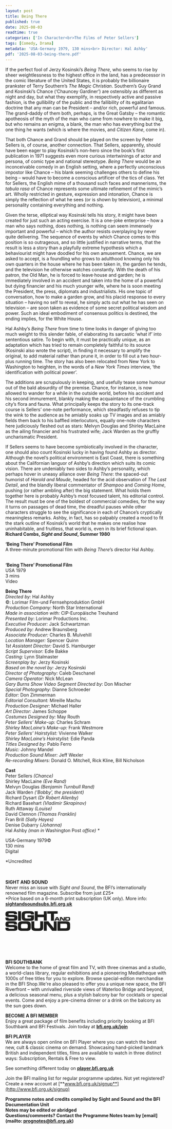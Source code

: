 ```yaml
---
layout: post
title: Being There
published: true
date: 2025-08-03
readtime: true
categories: ['In Character<br>The Films of Peter Sellers']
tags: [Comedy, Drama]
metadata: 'USA-Germany 1979, 130 mins<br> Director: Hal Ashby'
pdf: '2025-08-03-being-there.pdf'
---
```


If the perfect fool of Jerzy Kosinski’s _Being There_, who seems to rise by sheer weightlessness to the highest office in the land, has a predecessor in the comic literature of the United States, it is probably the billionaire prankster of Terry Southern’s _The Magic Christian_. Southern’s Guy Grand and Kosinski’s Chance (‘Chauncey Gardiner’) are ostensibly as different as night and day, but what they exemplify, in respectively active and passive fashion, is the gullibility of the public and the fallibility of its egalitarian doctrine that any man can be President – and/or rich, powerful and famous. The grand-daddy of them both, perhaps, is the Great Gatsby – the romantic apotheosis of the myth of the man who came from nowhere to make it big, but who remains an enigma, a blank, the man who has everything but the one thing he wants (which is where the movies, and _Citizen Kane_, come in).

That both Chance and Grand should be played on the screen by Peter Sellers is, of course, another connection. That Sellers, apparently, should have been eager to play Kosinski’s non-hero since the book’s first publication in 1971 suggests even more curious intertwinings of actor and persona, of comic type and national stereotype. _Being There_ would be an inconceivable comedy in an English setting, where a perfectly unconscious impostor like Chance – his blank seeming challenges others to define his being – would have to become a conscious artificer of the tics of class. Yet for Sellers, the English mime of a thousand such faces and mannerisms, the _tabula rasa_ of Chance represents some ultimate refinement of the mimic’s art. Wholly restricted in gesture, expression and intonation, Chance is simply the reflection of what he sees (or is shown by television), a minimal personality containing everything and  nothing.

Given the terse, elliptical way Kosinski tells his story, it might have been created for just such an acting exercise. It is a one-joke enterprise – how a man who says nothing, does nothing, is nothing can seem immensely important and powerful – which the author resists overplaying by never quite delivering. The sequence of events by which Chance comes to this position is so outrageous, and so little justified in narrative terms, that the result is less a story than a playfully extreme hypothesis which a behaviourist might have doodled for his own amusement. Chance, we are asked to accept, is a foundling who grows to adulthood knowing only his own quarters in the house where he has been taken in, the garden he tends, and the television he otherwise watches constantly. With the death of his patron, the Old Man, he is forced to leave·house and garden; he is immediately involved in an accident and taken into the home of a powerful but dying financier and his much younger wife, where he is soon meeting the President, the press, diplomats and industrialists. His one topic of conversation, how to make a garden grow, and his placid response to every situation – having no self to reveal, he simply acts out what he has seen on television – are soon taken as evidence of some secret political wisdom and power. Such an ideal embodiment of consensus politics is destined, the ending implies, for the White House.

Hal Ashby’s _Being There_ from time to time looks in danger of giving too much weight to this slender fable, of elaborating its sarcastic ‘what if’ into sententious satire. To begin with, it must be practically unique, as an adaptation which has tried to remain completely faithful to its source (Kosinski also wrote the script), in finding it necessary to amplify the original, to add material rather than prune it, in order to fill out a two hour-plus running time. The story has also been relocated from New York to Washington to heighten, in the words of a _New York Times_ interview, ‘the identification with political power’.

The additions are scrupulously in keeping, and usefully tease some humour out of the bald absurdity of the premise. Chance, for instance, is now allowed to wander for a while in the outside world, before his accident and his second immurement, blankly making the acquaintance of the crumbling city’s flora and fauna. What principally keeps the story to its one-track course is Sellers’ one-note performance, which steadfastly refuses to tip the wink to the audience as he amiably soaks up TV images and as amiably fields them back to his baffled interlocutors, equally one-note characters here judiciously fleshed out as stars: Melvyn Douglas and Shirley MacLaine as the ailing financier and his frustrated wife; Jack Warden as the gruffly uncharismatic President.

If Sellers seems to have become symbiotically involved in the character, one should also count Kosinski lucky in having found Ashby as director. Although the novel’s political environment is East Coast, there is something about the Californian languor of Ashby’s direction which suits its comic vision. There are undeniably two sides to Ashby’s personality, which perhaps hover in uneasy alliance over _Being There_: the spaced-out humorist of _Harold and Maude_, headed for the acid observation of _The Last Detail_, and the blandly liberal commentator of _Shampoo_ and _Coming Home_, pushing (or rather ambling after) the big statement. What holds them together here is probably Ashby’s most focused talent, his editorial control. The result must be one of the boldest of commercial comedies, for the way it turns on passages of dead time, the dreadful pauses while other characters struggle to see the significance in each of Chance’s cryptically meaningless remarks. Ashby, in fact, has so palpably created a mood to fit the stark outline of Kosinski’s world that he makes one realise how uninhabitable, and fruitless, that world is, even in its brief fictional span.  
**Richard Combs, _Sight and Sound_, Summer 1980**
<br>

**‘Being There’ Promotional Film**  
A three-minute promotional film with _Being There_’s director Hal Ashby.
<br><br>

**‘Being There’ Promotional Film**  
USA 1979  
3 mins  
Video

**Being There**<br>
_Directed by:_ Hal Ashby<br>
©: Lorimar Film-und Fernsehproduktion GmbH<br>
_Production Company:_ North Star International<br>
_Made in association with:_  CIP-Europäische Treuhand<br>
_Presented by_: Lorimar Productions Inc.<br>
_Executive Producer:_ Jack Schwartzman<br>
_Produced by:_ Andrew Braunsberg<br>
_Associate Producer:_ Charles B. Mulvehill<br>
_Location Manager:_ Spencer Quinn<br>
_1st Assistant Director:_ David S. Hamburger<br>
_Script Supervisor:_ Edle Bakke<br>
_Casting:_ Lynn Stalmaster<br>
_Screenplay by:_ Jerzy Kosinski<br>
_Based on the novel by:_ Jerzy Kosinski<br>
_Director of Photography:_ Caleb Deschanel<br>
_Camera Operator:_ Nick McLean<br>
_Gary Burns Show Video Segment Directed by_: Don Mischer<br>
_Special Photography:_ Dianne Schroeder<br>
_Editor:_ Don Zimmerman<br>
_Editorial Consultant:_ Mireille Machu<br>
_Production Designer:_ Michael Haller<br>
_Art Director:_ James Schoppe<br>
_Costumes Designed by:_ May Routh<br>
_Peter Sellers’ Make-up:_ Charles Schram<br>
_Shirley MacLaine’s Make-up:_ Frank Westmore<br>
_Peter Sellers’ Hairstylist:_ Vivienne Walker<br>
_Shirley MacLaine’s Hairstylist:_ Edie Panda<br>
_Titles Designed by:_ Pablo Ferro<br>
_Music:_ Johnny Mandel<br>
_Production Sound Mixer:_ Jeff Wexler<br>
_Re-recording Mixers:_ Donald O. Mitchell, Rick Kline, Bill Nicholson<br>

**Cast**<br>
Peter Sellers _(Chance)_<br>
Shirley MacLaine _(Eve Rand)_<br>
Melvyn Douglas _(Benjamin Turnbull Rand)_<br>
Jack Warden _(‘Bobby’, the president)_<br>
Richard Dysart _(Dr Robert Allenby)_<br>
Richard Basehart _(Vladimir Skrapinov)_<br>
Ruth Attaway _(Louise)_<br>
David Clennon _(Thomas Franklin)_<br>
Fran Brill _(Sally Hayes)_<br>
Denise Dubarry _(Johanna)_<br>
Hal Ashby _(man in_ Washington Post _office) *_

USA-Germany 1979©<br>
130 mins<br>
Digital<br>

*Uncredited<br>
<br><br>

**SIGHT AND SOUND**<br>
Never miss an issue with _Sight and Sound_, the BFI’s internationally renowned film magazine. Subscribe from just £25*<br>
*Price based on a 6-month print subscription (UK only). More info: [**sightandsoundsubs.bfi.org.uk**](https://sightandsoundsubs.bfi.org.uk/subscribe)

<img style="float: left;" src="/img/sight-and-sound.jpg" width="40%" height="40%"><br><br><br><br><br><br><br><br>

**BFI SOUTHBANK**  
Welcome to the home of great film and TV, with three cinemas and a studio, a world-class library, regular exhibitions and a pioneering Mediatheque with 1000s of free titles for you to explore. Browse special-edition merchandise in the BFI Shop.We&#39;re also pleased to offer you a unique new space, the BFI Riverfront – with unrivalled riverside views of Waterloo Bridge and beyond, a delicious seasonal menu, plus a stylish balcony bar for cocktails or special events. Come and enjoy a pre-cinema dinner or a drink on the balcony as the sun goes down.  

**BECOME A BFI MEMBER**  
Enjoy a great package of film benefits including priority booking at BFI Southbank and BFI Festivals. Join today at [**bfi.org.uk/join**](http://www.bfi.org.uk/join)  

**BFI PLAYER**  
 We are always open online on BFI Player where you can watch the best new, cult &amp; classic cinema on demand. Showcasing hand-picked landmark British and independent titles, films are available to watch in three distinct ways: Subscription, Rentals &amp; Free to view.  

See something different today on [**player.bfi.org.uk**](https://player.bfi.org.uk)  

Join the BFI mailing list for regular programme updates. Not yet registered? Create a new account at [**www.bfi.org.uk/signup**](http://www.bfi.org.uk/signup)

**Programme notes and credits compiled by Sight and Sound and the BFI Documentation Unit  
Notes may be edited or abridged  
Questions/comments? Contact the Programme Notes team by [email](mailto: prognotes@bfi.org.uk)**

<!--stackedit_data:
eyJoaXN0b3J5IjpbMTA3MTE5MjM1OV19
-->

